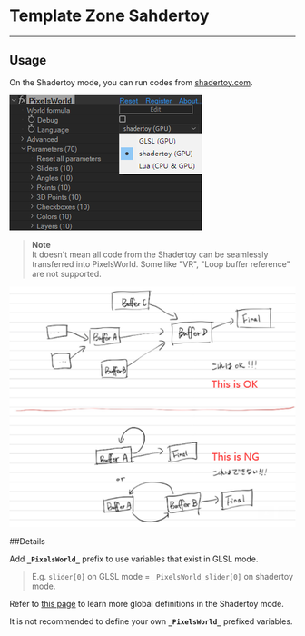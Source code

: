 # Template Zone Sahdertoy
---
## Usage
On the Shadertoy mode, you can run codes from [shadertoy.com](https://shadertoy.com). 

![shadertoyMode](shadertoyMode.png)

> **Note** <br/> It doesn't mean all code from the Shadertoy can be seamlessly transferred into PixelsWorld. Some like "VR", "Loop buffer reference" are not supported. 

![loopRef](loopbuffer.png)

##Details

Add **`_PixelsWorld_`** prefix to use variables that exist in GLSL mode. 


> E.g. `slider[0]` on GLSL mode =  `_PixelsWorld_slider[0]` on shadertoy mode. 

Refer to [this page](./predefined.md#shadertoy-mode) to learn more global definitions in the Shadertoy mode. 

It is not recommended to define your own **`_PixelsWorld_`** prefixed variables. 